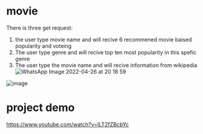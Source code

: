 # movie

There is three get request:
1. the user type movie name and will recive 6 recommened movie baised popularity and voteing 
2. The user type genre and will recive top ten most popularity in this spefic genre
3. The user type the movie name and will recive information from wikipedia
![WhatsApp Image 2022-04-26 at 20 18 59](https://user-images.githubusercontent.com/83716607/165385500-21d3bd1b-c280-4e30-aeea-309e7e42c649.jpeg)


![image](https://user-images.githubusercontent.com/83716607/165389207-3f96a6a3-a180-40f2-abfa-3fe2ecc28a59.png)

# project demo
https://www.youtube.com/watch?v=ILT2fZBcbYc

